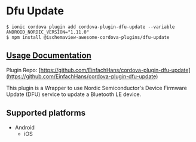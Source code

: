 # Dfu Update

```
$ ionic cordova plugin add cordova-plugin-dfu-update --variable ANDROID_NORDIC_VERSION="1.11.0"
$ npm install @ischemaview-awesome-cordova-plugins/dfu-update
```

## [Usage Documentation](https://danielsogl.gitbook.io/awesome-cordova-plugins/plugins/dfu-update/)

Plugin Repo: [https://github.com/EinfachHans/cordova-plugin-dfu-update](https://github.com/EinfachHans/cordova-plugin-dfu-update)

This plugin is a Wrapper to use Nordic Semiconductor's Device Firmware Update (DFU) service to update a Bluetooth LE device.

## Supported platforms

- Android
  - iOS
  


